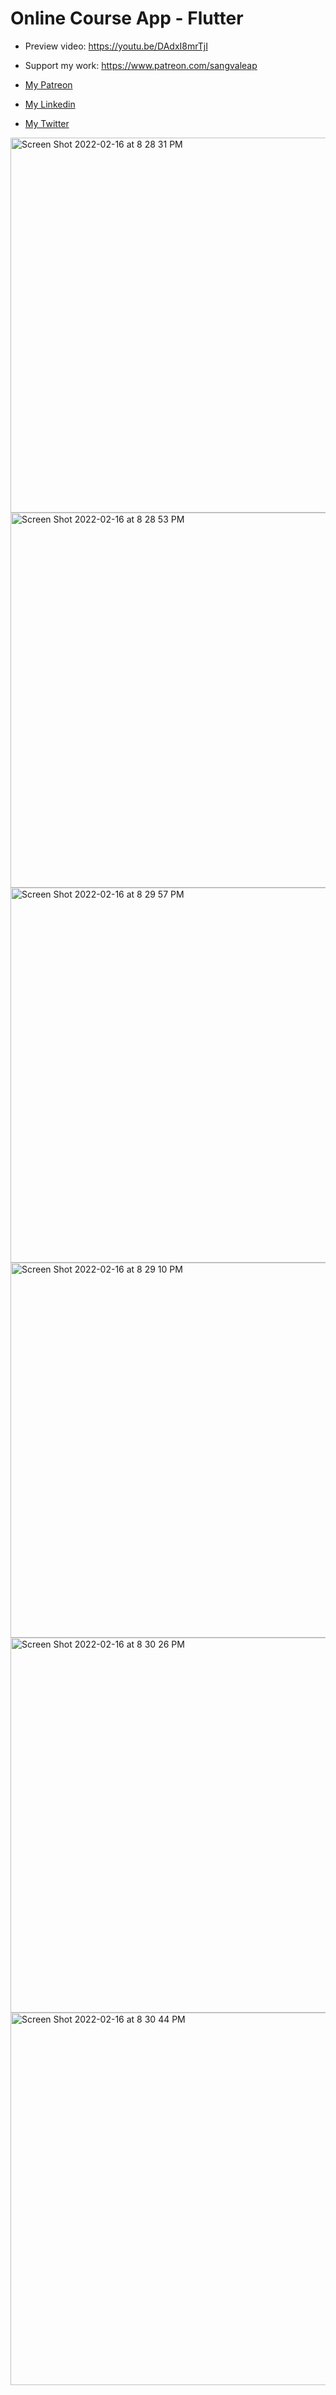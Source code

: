 # Online Course App - Flutter

- Preview video: https://youtu.be/DAdxI8mrTjI
- Support my work: https://www.patreon.com/sangvaleap

- [My Patreon](https://www.patreon.com/sangvaleap)
- [My Linkedin](https://www.linkedin.com/in/sangvaleap-vanny-353b25aa/)
- [My Twitter](https://twitter.com/sangvaleap)

<img width="600" alt="Screen Shot 2022-02-16 at 8 28 31 PM" src="https://user-images.githubusercontent.com/86506519/154279567-9b5677dd-984a-4096-8112-e02fbf5bab50.png">
<img width="600" alt="Screen Shot 2022-02-16 at 8 28 53 PM" src="https://user-images.githubusercontent.com/86506519/154279582-a65b4792-3ed3-4b3c-8fc1-fb4b694224e7.png">
<img width="600" alt="Screen Shot 2022-02-16 at 8 29 57 PM" src="https://user-images.githubusercontent.com/86506519/154279596-f5117821-fbe4-47d3-aef5-0ec75674ac04.png">
<img width="600" alt="Screen Shot 2022-02-16 at 8 29 10 PM" src="https://user-images.githubusercontent.com/86506519/154279590-66ae8b8b-f70a-4f69-857e-f7c35129410a.png">
<img width="600" alt="Screen Shot 2022-02-16 at 8 30 26 PM" src="https://user-images.githubusercontent.com/86506519/154279603-13a425c8-0b9a-4e53-a8ba-17ae40fc4035.png">
<img width="596" alt="Screen Shot 2022-02-16 at 8 30 44 PM" src="https://user-images.githubusercontent.com/86506519/154279628-e180bcc9-d225-46f6-8b1a-879bf4d99a2b.png">
